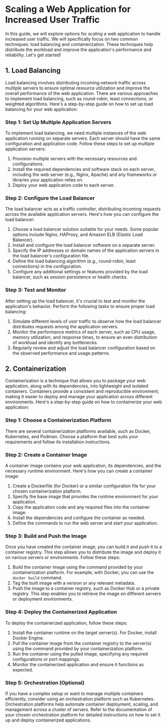 # Scaling a Web Application for Increased User Traffic

In this guide, we will explore options for scaling a web application to handle increased user traffic. We will specifically focus on two common techniques: load balancing and containerization. These techniques help distribute the workload and improve the application's performance and reliability. Let's get started!

## 1. Load Balancing

Load balancing involves distributing incoming network traffic across multiple servers to ensure optimal resource utilization and improve the overall performance of the web application. There are various approaches to implement load balancing, such as round-robin, least connections, or weighted algorithms. Here's a step-by-step guide on how to set up load balancing for your web application:

### Step 1: Set Up Multiple Application Servers

To implement load balancing, we need multiple instances of the web application running on separate servers. Each server should have the same configuration and application code. Follow these steps to set up multiple application servers:

1. Provision multiple servers with the necessary resources and configurations.
2. Install the required dependencies and software stack on each server, including the web server (e.g., Nginx, Apache) and any frameworks or libraries your application relies on.
3. Deploy your web application code to each server.

### Step 2: Configure the Load Balancer

The load balancer acts as a traffic controller, distributing incoming requests across the available application servers. Here's how you can configure the load balancer:

1. Choose a load balancer solution suitable for your needs. Some popular options include Nginx, HAProxy, and Amazon ELB (Elastic Load Balancer).
2. Install and configure the load balancer software on a separate server.
3. Specify the IP addresses or domain names of the application servers in the load balancer's configuration file.
4. Define the load balancing algorithm (e.g., round-robin, least connections) in the configuration.
5. Configure any additional settings or features provided by the load balancer, such as session persistence or health checks.

### Step 3: Test and Monitor

After setting up the load balancer, it's crucial to test and monitor the application's behavior. Perform the following tasks to ensure proper load balancing:

1. Simulate different levels of user traffic to observe how the load balancer distributes requests among the application servers.
2. Monitor the performance metrics of each server, such as CPU usage, memory utilization, and response times, to ensure an even distribution of workload and identify any bottlenecks.
3. Regularly review and adjust the load balancer configuration based on the observed performance and usage patterns.

## 2. Containerization

Containerization is a technique that allows you to package your web application, along with its dependencies, into lightweight and isolated containers. Containers provide a consistent and reproducible environment, making it easier to deploy and manage your application across different environments. Here's a step-by-step guide on how to containerize your web application:

### Step 1: Choose a Containerization Platform

There are several containerization platforms available, such as Docker, Kubernetes, and Podman. Choose a platform that best suits your requirements and follow its installation instructions.

### Step 2: Create a Container Image

A container image contains your web application, its dependencies, and the necessary runtime environment. Here's how you can create a container image:

1. Create a Dockerfile (for Docker) or a similar configuration file for your chosen containerization platform.
2. Specify the base image that provides the runtime environment for your application.
3. Copy the application code and any required files into the container image.
4. Install the dependencies and configure the container as needed.
5. Define the commands to run the web server and start your application.

### Step 3: Build and Push the Image

Once you have created the container image, you can build it and push it to a container registry. This step allows you to distribute the image and deploy it on various servers or environments. Follow these steps:

1. Build the container image using the command provided by your containerization platform. For example, with Docker, you can use the `docker build` command.
2. Tag the built image with a version or any relevant metadata.
3. Push the image to a container registry, such as Docker Hub or a private registry. This step enables you to retrieve the image on different servers or deployment environments.

### Step 4: Deploy the Containerized Application

To deploy the containerized application, follow these steps:

1. Install the container runtime on the target server(s). For Docker, install Docker Engine.
2. Pull the container image from the container registry to the server(s) using the command provided by your containerization platform.
3. Run the container using the pulled image, specifying any required configurations or port mappings.
4. Monitor the containerized application and ensure it functions as expected.

### Step 5: Orchestration (Optional)

If you have a complex setup or want to manage multiple containers efficiently, consider using an orchestration platform such as Kubernetes. Orchestration platforms help automate container deployment, scaling, and management across a cluster of servers. Refer to the documentation of your chosen orchestration platform for detailed instructions on how to set it up and deploy containerized applications.

